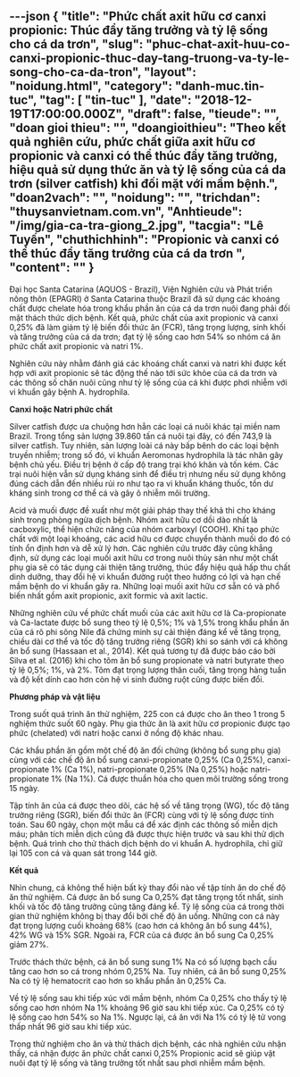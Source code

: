 ---json
{
    "title": "Phức chất axit hữu cơ canxi  propionic: Thúc đẩy tăng trưởng và tỷ lệ sống cho cá da trơn",
    "slug": "phuc-chat-axit-huu-co-canxi-propionic-thuc-day-tang-truong-va-ty-le-song-cho-ca-da-tron",
    "layout": "noidung.html",
    "category": "danh-muc.tin-tuc",
    "tag": [
        "tin-tuc"
    ],
    "date": "2018-12-19T17:00:00.000Z",
    "draft": false,
    "tieude": "",
    "doan gioi thieu": "",
    "doangioithieu": "Theo kết quả nghiên cứu, phức chất giữa axit hữu cơ propionic và canxi có thể thúc đẩy tăng trưởng, hiệu quả sử dụng thức ăn và tỷ lệ sống của cá da trơn (silver catfish) khi đối mặt với mầm bệnh.",
    "doan2vach": "",
    "noidung": "",
    "trichdan": "thuysanvietnam.com.vn",
    "Anhtieude": "/img/gia-ca-tra-giong_2.jpg",
    "tacgia": "Lê Tuyến",
    "chuthichhinh": "Propionic và canxi có thể thúc đẩy tăng trưởng của cá da trơn ",
    "__content__": ""
}
---
<p>Đại học Santa Catarina (AQUOS - Brazil), Viện Nghi&ecirc;n cứu v&agrave; Ph&aacute;t triển n&ocirc;ng th&ocirc;n (EPAGRI) ở Santa Catarina thuộc Brazil đ&atilde; sử dụng c&aacute;c kho&aacute;ng chất được chelate h&oacute;a trong khẩu phần ăn của c&aacute; da trơn nu&ocirc;i đang phải đối mặt th&aacute;ch thức dịch bệnh. Kết quả, phức chất của axit propionic v&agrave; canxi 0,25% đ&atilde; l&agrave;m giảm tỷ lệ biến đổi thức ăn (FCR), tăng trọng lượng, sinh khối v&agrave; tăng trưởng của c&aacute; da trơn; đạt tỷ lệ sống cao hơn 54% so nh&oacute;m c&aacute; ăn phức chất axit propionic v&agrave; natri 1%.</p>

<p>Nghi&ecirc;n cứu n&agrave;y nhằm đ&aacute;nh gi&aacute; c&aacute;c kho&aacute;ng chất canxi v&agrave; natri khi được kết hợp với axit propionic sẽ t&aacute;c động thế n&agrave;o tới sức khỏe của c&aacute; da trơn v&agrave; c&aacute;c th&ocirc;ng số chăn nu&ocirc;i cũng như tỷ lệ sống của c&aacute; khi được phơi nhiễm với vi khuẩn g&acirc;y bệnh A. hydrophila.</p>

<p><strong>Canxi hoặc Natri phức chất</strong></p>

<p>Silver catfish được ưa chuộng hơn hẳn c&aacute;c loại c&aacute; nu&ocirc;i kh&aacute;c tại miền nam Brazil. Trong tổng sản lượng 39.860 tấn c&aacute; nu&ocirc;i tại đ&acirc;y, c&oacute; đến 743,9 l&agrave; silver catfish. Tuy nhi&ecirc;n, sản lượng lo&agrave;i c&aacute; n&agrave;y bấp b&ecirc;nh do c&aacute;c loại bệnh truyền nhiễm; trong số đ&oacute;, vi khuẩn Aeromonas hydrophila l&agrave; t&aacute;c nh&acirc;n g&acirc;y bệnh chủ yếu. Điều trị bệnh ở cấp độ trang trại kh&oacute; khăn v&agrave; tốn k&eacute;m. C&aacute;c trại nu&ocirc;i hiện vẫn sử dụng kh&aacute;ng sinh để điều trị nhưng nếu sử dụng kh&ocirc;ng đ&uacute;ng c&aacute;ch dẫn đến nhiều rủi ro như tạo ra vi khuẩn kh&aacute;ng thuốc, tồn dư kh&aacute;ng sinh trong cơ thể c&aacute; v&agrave; g&acirc;y &ocirc; nhiễm m&ocirc;i trường.</p>

<p>Acid v&agrave; muối được đề xuất như một giải ph&aacute;p thay thế khả thi cho kh&aacute;ng sinh trong ph&ograve;ng ngừa dịch bệnh. Nh&oacute;m axit hữu cơ dồi d&agrave;o nhất l&agrave; cacboxylic, thể hiện chức năng của nh&oacute;m carboxyl (COOH). Khi tạo phức chất với một loại kho&aacute;ng, c&aacute;c acid hữu cơ được chuyển th&agrave;nh muối do đ&oacute; c&oacute; t&iacute;nh ổn định hơn v&agrave; dễ xử l&yacute; hơn. C&aacute;c nghi&ecirc;n cứu trước đ&acirc;y cũng khẳng định, sử dụng c&aacute;c loại muối axit hữu cơ trong nu&ocirc;i thủy sản như một chất phụ gia sẽ c&oacute; t&aacute;c dụng cải thiện tăng trưởng, th&uacute;c đẩy hiệu quả hấp thu chất dinh dưỡng, thay đổi hệ vi khuẩn đường ruột theo hướng c&oacute; lợi v&agrave; hạn chế mầm bệnh do vi khuẩn g&acirc;y ra. Những loại muối axit hữu cơ sẵn c&oacute; v&agrave; phổ biến nhất gồm axit propionic, axit formic v&agrave; axit lactic.</p>

<p>Những nghi&ecirc;n cứu về phức chất muối của c&aacute;c axit hữu cơ l&agrave; Ca-propionate v&agrave; Ca-lactate được bổ sung theo tỷ lệ 0,5%; 1% v&agrave; 1,5% trong khẩu phần ăn của c&aacute; r&ocirc; phi s&ocirc;ng Nile đ&atilde; chứng minh sự cải thiện đ&aacute;ng kể về tăng trọng, chiều d&agrave;i cơ thể v&agrave; tốc độ tăng trưởng ri&ecirc;ng (SGR) khi so s&aacute;nh với c&aacute; kh&ocirc;ng ăn bổ sung (Hassaan et al., 2014). Kết quả tương tự đ&atilde; được b&aacute;o c&aacute;o bởi Silva et al. (2016) khi cho t&ocirc;m ăn bổ sung propionate v&agrave; natri butyrate theo tỷ lệ 0,5%; 1%, v&agrave; 2%. T&ocirc;m đạt trọng lượng th&acirc;n cuối, tăng trọng h&agrave;ng tuần v&agrave; độ kết d&iacute;nh cao hơn c&ograve;n hệ vi sinh đường ruột cũng được biến đổi.</p>

<p><strong>Phương ph&aacute;p v&agrave; vật liệu</strong></p>

<p>Trong suốt qu&aacute; tr&igrave;nh ăn thử nghiệm, 225 con c&aacute; được cho ăn theo 1 trong 5 nghiệm thức suốt 60 ng&agrave;y. Phụ gia thức ăn l&agrave; axit hữu cơ propionic được tạo phức (chelated) với natri hoặc canxi ở nồng độ kh&aacute;c nhau.</p>

<p>C&aacute;c khẩu phần ăn gồm một chế độ ăn đối chứng (kh&ocirc;ng bổ sung phụ gia) c&ugrave;ng với c&aacute;c chế độ ăn bổ sung canxi-propionate 0,25% (Ca 0,25%), canxi-propionate 1% (Ca 1%), natri-propionate 0,25% (Na 0,25%) hoặc natri-propionate 1% (Na 1%). C&aacute; được thuần h&oacute;a cho quen m&ocirc;i trường sống trong 15 ng&agrave;y.</p>

<p>Tập t&iacute;nh ăn của c&aacute; được theo d&otilde;i, c&aacute;c hệ số về tăng trọng (WG), tốc độ tăng trưởng ri&ecirc;ng (SGR), biến đổi thức ăn (FCR) c&ugrave;ng với tỷ lệ sống được t&iacute;nh to&aacute;n. Sau 60 ng&agrave;y, chọn một mẫu c&aacute; để x&aacute;c định c&aacute;c th&ocirc;ng số miễn dịch m&aacute;u; ph&acirc;n t&iacute;ch miễn dịch cũng đ&atilde; được thực hiện trước v&agrave; sau khi thử dịch bệnh. Qu&aacute; tr&igrave;nh cho thử th&aacute;ch dịch bệnh do vi khuẩn A. hydrophila, chỉ giữ lại 105 con c&aacute; v&agrave; quan s&aacute;t trong 144 giờ.</p>

<p><strong>Kết quả</strong></p>

<p>Nh&igrave;n chung, c&aacute; kh&ocirc;ng thể hiện bất kỳ thay đổi n&agrave;o về tập t&iacute;nh ăn do chế độ ăn thử nghiệm. C&aacute; được ăn bổ sung Ca 0,25% đạt tăng trọng tốt nhất, sinh khối v&agrave; tốc độ tăng trưởng cũng tăng đ&aacute;ng kể. Tỷ lệ sống của c&aacute; trong thời gian thử nghiệm kh&ocirc;ng bị thay đổi bởi chế độ ăn uống. Những con c&aacute; n&agrave;y đạt trọng lượng cuối khoảng 68% (cao hơn c&aacute; kh&ocirc;ng ăn bổ sung 44%), 42% WG v&agrave; 15% SGR. Ngo&agrave;i ra, FCR của c&aacute; được ăn bổ sung Ca 0,25% giảm 27%.&nbsp;</p>

<p>Trước th&aacute;ch thức bệnh, c&aacute; ăn bổ sung sung 1% Na c&oacute; số lượng bạch cầu tăng cao hơn so c&aacute; trong nh&oacute;m 0,25% Na. Tuy nhi&ecirc;n, c&aacute; ăn bổ sung 0,25% Na c&oacute; tỷ lệ hematocrit cao hơn so khẩu phần ăn 0,25% Ca.</p>

<p>Về tỷ lệ sống sau khi tiếp x&uacute;c với mầm bệnh, nh&oacute;m Ca 0,25% cho thấy tỷ lệ sống cao hơn nh&oacute;m Na 1% khoảng 96 giờ sau khi tiếp x&uacute;c. Ca 0,25% c&oacute; tỷ lệ sống cao hơn 54% so Na 1%. Ngược lại, c&aacute; ăn với Na 1% c&oacute; tỷ lệ tử vong thấp nhất 96 giờ sau khi tiếp x&uacute;c.</p>

<p>Trong thử nghiệm cho ăn v&agrave; thử th&aacute;ch dịch bệnh, c&aacute;c nh&agrave; nghi&ecirc;n cứu nhận thấy, c&aacute; nhận được ăn phức chất canxi 0,25% Propionic acid sẽ gi&uacute;p vật nu&ocirc;i đạt tỷ lệ sống v&agrave; tăng trưởng tốt nhất sau phơi nhiễm mầm bệnh.</p>
